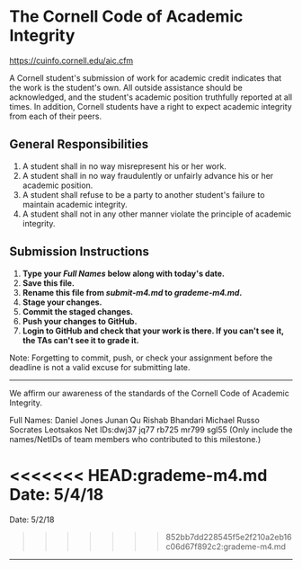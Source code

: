 # The Cornell Code of Academic Integrity

<https://cuinfo.cornell.edu/aic.cfm>

A Cornell student's submission of work for academic credit indicates that the work is the student's own. All outside assistance should be acknowledged, and the student's academic position truthfully reported at all times. In addition, Cornell students have a right to expect academic integrity from each of their peers.

## General Responsibilities
1. A student shall in no way misrepresent his or her work.
2. A student shall in no way fraudulently or unfairly advance his or her academic position.
3. A student shall refuse to be a party to another student's failure to maintain academic integrity.
4. A student shall not in any other manner violate the principle of academic integrity.

## Submission Instructions

1. **Type your *Full Names* below along with today's date.**
2. **Save this file.**
3. **Rename this file from *submit-m4.md* to *grademe-m4.md*.**
4. **Stage your changes.**
5. **Commit the staged changes.**
6. **Push your changes to GitHub.**
7. **Login to GitHub and check that your work is there. If you can't see it, the TAs can't see it to grade it.**

Note: Forgetting to commit, push, or check your assignment before the deadline is not a valid excuse for submitting late.

---

We affirm our awareness of the standards of the Cornell Code of Academic Integrity.

Full Names: Daniel Jones
           Junan Qu
           Rishab Bhandari
           Michael Russo
           Socrates Leotsakos
Net IDs:dwj37
        jq77
        rb725
        mr799
        sgl55
(Only include the names/NetIDs of team members who contributed to this milestone.)

<<<<<<< HEAD:grademe-m4.md
Date: 5/4/18
=======
Date: 5/2/18
>>>>>>> 852bb7dd228545f5e2f210a2eb16c06d67f892c2:grademe-m4.md

---

